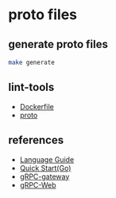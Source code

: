 # proto files

## generate proto files

```bash
make generate
```

## lint-tools

- [Dockerfile](https://github.com/hadolint/hadolint)
- [proto](https://github.com/yoheimuta/protolint)

## references

- [Language Guide](https://developers.google.com/protocol-buffers/docs/proto3)
- [Quick Start(Go)](https://grpc.io/docs/languages/go/quickstart/)
- [gRPC-gateway](https://grpc-ecosystem.github.io/grpc-gateway/)
- [gRPC-Web](https://github.com/improbable-eng/grpc-web/tree/master/go/grpcweb)
